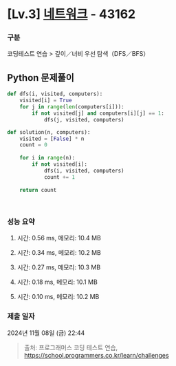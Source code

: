 # [Lv.3] [네트워크](https://school.programmers.co.kr/learn/courses/30/lessons/43162?language=python3) - 43162 

### 구분

코딩테스트 연습 > 깊이／너비 우선 탐색（DFS／BFS）

## Python 문제풀이

```py
def dfs(i, visited, computers):
    visited[i] = True
    for j in range(len(computers[i])):
        if not visited[j] and computers[i][j] == 1:
            dfs(j, visited, computers)

def solution(n, computers):
    visited = [False] * n
    count = 0
    
    for i in range(n):
        if not visited[i]:
            dfs(i, visited, computers)
            count += 1
    
    return count
    
    
```

### 성능 요약

1. 시간: 0.56 ms, 메모리: 10.4 MB

2. 시간: 0.34 ms, 메모리: 10.2 MB
3. 시간: 0.27 ms, 메모리: 10.3 MB
4. 시간: 0.18 ms, 메모리: 10.1 MB
5. 시간: 0.10 ms, 메모리: 10.2 MB

### 제출 일자

2024년 11월 08일 (금) 22:44

> 출처: 프로그래머스 코딩 테스트 연습, https://school.programmers.co.kr/learn/challenges